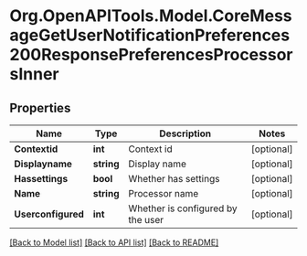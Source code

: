 # Org.OpenAPITools.Model.CoreMessageGetUserNotificationPreferences200ResponsePreferencesProcessorsInner

## Properties

Name | Type | Description | Notes
------------ | ------------- | ------------- | -------------
**Contextid** | **int** | Context id | [optional] 
**Displayname** | **string** | Display name | [optional] 
**Hassettings** | **bool** | Whether has settings | [optional] 
**Name** | **string** | Processor name | [optional] 
**Userconfigured** | **int** | Whether is configured by the user | [optional] 

[[Back to Model list]](../README.md#documentation-for-models) [[Back to API list]](../README.md#documentation-for-api-endpoints) [[Back to README]](../README.md)

